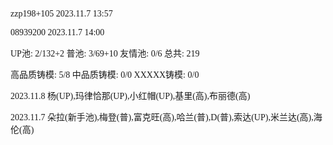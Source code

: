 <font face="Fira Code">

zzp198+105 2023.11.7 13:57

08939200 2023.11.7 14:00

UP池: 2/132+2  普池: 3/69+10  友情池: 0/6  总共: 219

高品质铸模: 5/8  中品质铸模: 0/0  XXXXX铸模: 0/0

2023.11.8 杨(UP),玛律恰那(UP),小红帽(UP),基里(高),布丽德(高)

2023.11.7 朵拉(新手池),梅登(普),富克旺(高),哈兰(普),D(普),索达(UP),米兰达(高),海伦(高)

</font>
